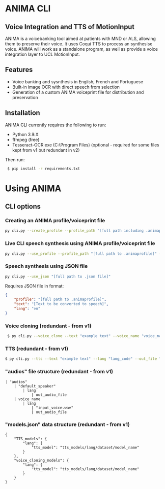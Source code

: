 # ANIMA CLI
## Voice Integration and TTS of MotionInput

ANIMA is a voicebanking tool aimed at patients with MND or ALS, allowing them to preserve their voice. It uses Coqui TTS to process an synthesise voice. ANIMA will work as a standalone program, as  well as provide a voice integration layer to UCL MotionInput. 

## Features

- Voice banking and sysnthesis in English, French and Portuguese
- Built-in image OCR with direct speech from selection
- Generation of a custom ANIMA voiceprint file for distribution and preservation


## Installation

ANIMA CLI currently requires the following to run:
- Python 3.9.X
- ffmpeg (free)
- Tesseract-OCR exe (C:\\Program Files) (optional - required for some files kept from v1 but redundant in v2)


Then run:
```sh
 $ pip install -r requirements.txt 
```

# Using ANIMA

## CLI options 
### Creating an ANIMA profile/voiceprint file
```sh
py cli.py --create_profile --profile_path "[full path including .animaprofile to write to]" --input_voice_path "[full path to .wav file]" --lang "en"
```

### Live CLI speech synthesis using ANIMA profile/voiceprint file
```sh
py cli.py --use_profile --profile_path "[full path to .animaprofile]" --lang "en"
```

### Speech synthesis using JSON file
```sh
py cli.py --use_json "[full path to .json file]"
```

Requires JSON file in format:
```json
{
    "profile": "[full path to .animaprofile]",
    "text": "[Text to be converted to speech]",
    "lang": "en"
}
```

### Voice cloning (redundant - from v1)

```sh
 $ py cli.py --voice_clone --text "example text" --voice_name "voice_name" --lang "lang_code" --out_file "out_filename.wav"
```

### TTS (redundant - from v1)
```sh
$ py cli.py --tts --text "example text" --lang "lang_code" --out_file "out_filename.wav"
```

### "audios" file structure (redundant - from v1)
    | "audios"
        | "default_speaker"
            | lang
                | out_audio_file
        | voice_name
            | lang
                | "input_voice.wav"
                | out_audio_file
            
 ### "models.json" data structure (redundant - from v1)
    {
        "TTS_models": {
            "lang": {
                "tts_model": "tts_models/lang/dataset/model_name"
            }
        },
        "voice_cloning_models": {
            "lang": {
                "tts_model": "tts_models/lang/dataset/model_name"
            }
        }
    }

